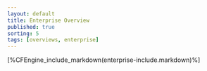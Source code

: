 ```yaml
---
layout: default
title: Enterprise Overview
published: true
sorting: 5 
tags: [overviews, enterprise]
---
```


[%CFEngine_include_markdown(enterprise-include.markdown)%]